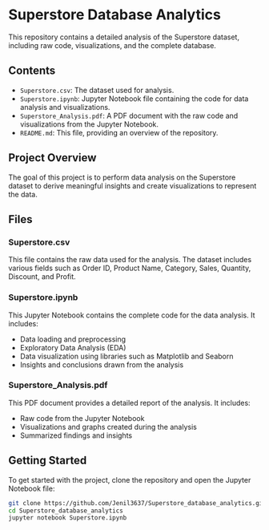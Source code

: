 # Superstore Database Analytics

This repository contains a detailed analysis of the Superstore dataset, including raw code, visualizations, and the complete database.

## Contents

- `Superstore.csv`: The dataset used for analysis.
- `Superstore.ipynb`: Jupyter Notebook file containing the code for data analysis and visualizations.
- `Superstore_Analysis.pdf`: A PDF document with the raw code and visualizations from the Jupyter Notebook.
- `README.md`: This file, providing an overview of the repository.

## Project Overview

The goal of this project is to perform data analysis on the Superstore dataset to derive meaningful insights and create visualizations to represent the data.

## Files

### Superstore.csv

This file contains the raw data used for the analysis. The dataset includes various fields such as Order ID, Product Name, Category, Sales, Quantity, Discount, and Profit.

### Superstore.ipynb

This Jupyter Notebook contains the complete code for the data analysis. It includes:

- Data loading and preprocessing
- Exploratory Data Analysis (EDA)
- Data visualization using libraries such as Matplotlib and Seaborn
- Insights and conclusions drawn from the analysis

### Superstore_Analysis.pdf

This PDF document provides a detailed report of the analysis. It includes:

- Raw code from the Jupyter Notebook
- Visualizations and graphs created during the analysis
- Summarized findings and insights

## Getting Started

To get started with the project, clone the repository and open the Jupyter Notebook file:

```sh
git clone https://github.com/Jenil3637/Superstore_database_analytics.git
cd Superstore_database_analytics
jupyter notebook Superstore.ipynb

